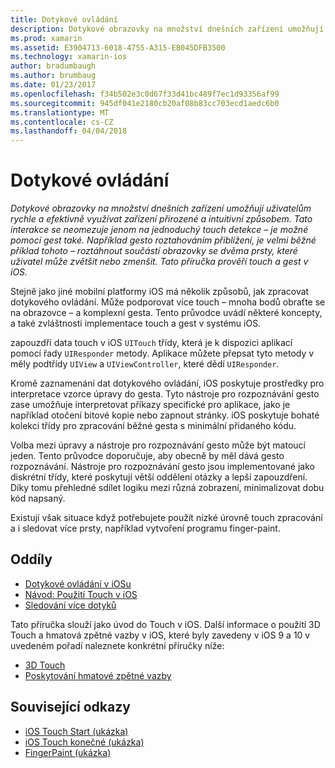 ```yaml
---
title: Dotykové ovládání
description: Dotykové obrazovky na množství dnešních zařízení umožňují uživatelům rychle a efektivně využívat zařízení přirozené a intuitivní způsobem. Tato interakce se neomezuje jenom na jednoduchý touch detekce – je možné pomocí gest také. Například gesto roztahováním přiblížení, je velmi běžné příklad tohoto – roztáhnout součástí obrazovky se dvěma prsty, které uživatel může zvětšit nebo zmenšit. Tato příručka prověří touch a gest v iOS.
ms.prod: xamarin
ms.assetid: E3904713-6018-4755-A315-EB045DFB3500
ms.technology: xamarin-ios
author: bradumbaugh
ms.author: brumbaug
ms.date: 01/23/2017
ms.openlocfilehash: f34b502e3c0d67f33d41bc489f7ec1d93356af99
ms.sourcegitcommit: 945df041e2180cb20af08b83cc703ecd1aedc6b0
ms.translationtype: MT
ms.contentlocale: cs-CZ
ms.lasthandoff: 04/04/2018
---
```

# <a name="touch"></a>Dotykové ovládání

_Dotykové obrazovky na množství dnešních zařízení umožňují uživatelům rychle a efektivně využívat zařízení přirozené a intuitivní způsobem. Tato interakce se neomezuje jenom na jednoduchý touch detekce – je možné pomocí gest také. Například gesto roztahováním přiblížení, je velmi běžné příklad tohoto – roztáhnout součástí obrazovky se dvěma prsty, které uživatel může zvětšit nebo zmenšit. Tato příručka prověří touch a gest v iOS._


Stejně jako jiné mobilní platformy iOS má několik způsobů, jak zpracovat dotykového ovládání. Může podporovat více touch – mnoha bodů obraťte se na obrazovce – a komplexní gesta. Tento průvodce uvádí některé koncepty, a také zvláštnosti implementace touch a gest v systému iOS.

zapouzdří data touch v iOS `UITouch` třídy, která je k dispozici aplikací pomocí řady `UIResponder` metody. Aplikace můžete přepsat tyto metody v měly podtřídy `UIView` a `UIViewController`, které dědí `UIResponder`.

Kromě zaznamenání dat dotykového ovládání, iOS poskytuje prostředky pro interpretace vzorce úpravy do gesta. Tyto nástroje pro rozpoznávání gesto zase umožňuje interpretovat příkazy specifické pro aplikace, jako je například otočení bitové kopie nebo zapnout stránky. iOS poskytuje bohaté kolekci třídy pro zpracování běžné gesta s minimální přidaného kódu.

Volba mezi úpravy a nástroje pro rozpoznávání gesto může být matoucí jeden. Tento průvodce doporučuje, aby obecně by měl dává gesto rozpoznávání. Nástroje pro rozpoznávání gesto jsou implementované jako diskrétní třídy, které poskytují větší oddělení otázky a lepší zapouzdření. Díky tomu přehledné sdílet logiku mezi různá zobrazení, minimalizovat dobu kód napsaný.

Existují však situace když potřebujete použít nízké úrovně touch zpracování a i sledovat více prsty, například vytvoření programu finger-paint.

## <a name="sections"></a>Oddíly

-  [Dotykové ovládání v iOSu](touch-in-ios.md)
-  [Návod: Použití Touch v iOS](ios-touch-walkthrough.md)
-  [Sledování více dotyků](touch-tracking.md)

Tato příručka slouží jako úvod do Touch v iOS. Další informace o použití 3D Touch a hmatová zpětné vazby v iOS, které byly zavedeny v iOS 9 a 10 v uvedeném pořadí naleznete konkrétní příručky níže:

* [3D Touch](~/ios/platform/3d-touch.md)
* [Poskytování hmatové zpětné vazby](~/ios/user-interface/ios-ui/haptic-feedback.md)



## <a name="related-links"></a>Související odkazy

- [iOS Touch Start (ukázka)](https://developer.xamarin.com/samples/monotouch/ApplicationFundamentals/Touch_start)
- [iOS Touch konečné (ukázka)](https://developer.xamarin.com/samples/monotouch/ApplicationFundamentals/Touch_final)
- [FingerPaint (ukázka)](https://developer.xamarin.com/samples/monotouch/ApplicationFundamentals/FingerPaint)
